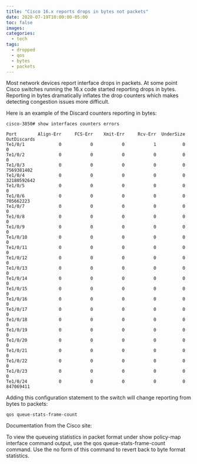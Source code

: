 ```yaml
---
title: "Cisco 16.x reports drops in bytes not packets"
date: 2020-07-19T10:00:00-05:00
toc: false
images:
categories:
  - tech
tags: 
  - dropped
  - qos
  - bytes
  - packets
---
```


Most network devices report interface drops in packets.  At some point Cisco switches running the 16.x code started reporting drops in bytes.  Reporting in bytes dramatically inflates the drop counters which makes detecting congestion issues more difficult.

Here is an example of the Discard counters reporting in bytes:

```
cisco-3850# show interfaces counters errors

Port        Align-Err     FCS-Err    Xmit-Err     Rcv-Err  UnderSize  OutDiscards
Te1/0/1             0           0           0           1          0            0
Te1/0/2             0           0           0           0          0            0
Te1/0/3             0           0           0           0          0   7569381402
Te1/0/4             0           0           0           0          0  32180592642
Te1/0/5             0           0           0           0          0            0
Te1/0/6             0           0           0           0          0    705662223
Te1/0/7             0           0           0           0          0            0
Te1/0/8             0           0           0           0          0            0
Te1/0/9             0           0           0           0          0            0
Te1/0/10            0           0           0           0          0            0
Te1/0/11            0           0           0           0          0            0
Te1/0/12            0           0           0           0          0            0
Te1/0/13            0           0           0           0          0            0
Te1/0/14            0           0           0           0          0            0
Te1/0/15            0           0           0           0          0            0
Te1/0/16            0           0           0           0          0            0
Te1/0/17            0           0           0           0          0            0
Te1/0/18            0           0           0           0          0            0
Te1/0/19            0           0           0           0          0            0
Te1/0/20            0           0           0           0          0            0
Te1/0/21            0           0           0           0          0            0
Te1/0/22            0           0           0           0          0            0
Te1/0/23            0           0           0           0          0            0
Te1/0/24            0           0           0           0          0    847069411
```

Adding this configuration statement to the switch will change reporting from bytes to packets:

```
qos queue-stats-frame-count
```


Documentation from the Cisco site:

To view the queueing statistics in packet format under show policy-map interface command output, use the qos queue-stats-frame-count command. Use the no form of this command to revert back to byte format statistics.

